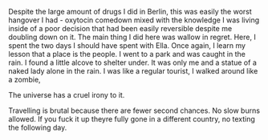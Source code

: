 Despite the large amount of drugs I did in Berlin, this was easily the worst hangover I had - oxytocin comedown mixed with the knowledge I was living inside of a poor decision that had been easily reversible despite me doubling down on it.
The main thing I did here was wallow in regret.
Here, I spent the two days I should have spent with Ella.
Once again, I learn my lesson that a place is the people.
I went to a park and was caught in the rain. I found a little alcove to shelter under. It was only me and a statue of a naked lady alone in the rain.
I was like a regular tourist, I walked around like a zombie,

The universe has a cruel irony to it.

Travelling is brutal because there are fewer second chances. No slow burns allowed. If you fuck it up theyre fully gone in a different country, no texting the following day.
